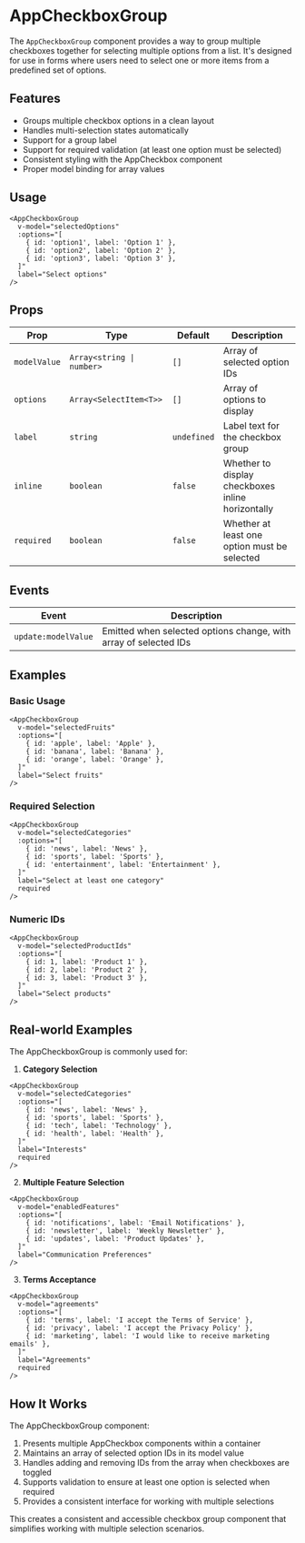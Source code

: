 # AppCheckboxGroup

The `AppCheckboxGroup` component provides a way to group multiple checkboxes together for selecting multiple options from a list. It's designed for use in forms where users need to select one or more items from a predefined set of options.

## Features

- Groups multiple checkbox options in a clean layout
- Handles multi-selection states automatically
- Support for a group label
- Support for required validation (at least one option must be selected)
- Consistent styling with the AppCheckbox component
- Proper model binding for array values

## Usage

```vue
<AppCheckboxGroup
  v-model="selectedOptions"
  :options="[
    { id: 'option1', label: 'Option 1' },
    { id: 'option2', label: 'Option 2' },
    { id: 'option3', label: 'Option 3' },
  ]"
  label="Select options"
/>
```

## Props

| Prop         | Type                      | Default     | Description                                       |
| ------------ | ------------------------- | ----------- | ------------------------------------------------- |
| `modelValue` | `Array<string \| number>` | `[]`        | Array of selected option IDs                      |
| `options`    | `Array<SelectItem<T>>`    | `[]`        | Array of options to display                       |
| `label`      | `string`                  | `undefined` | Label text for the checkbox group                 |
| `inline`     | `boolean`                 | `false`     | Whether to display checkboxes inline horizontally |
| `required`   | `boolean`                 | `false`     | Whether at least one option must be selected      |

## Events

| Event               | Description                                                      |
| ------------------- | ---------------------------------------------------------------- |
| `update:modelValue` | Emitted when selected options change, with array of selected IDs |

## Examples

### Basic Usage

```vue
<AppCheckboxGroup
  v-model="selectedFruits"
  :options="[
    { id: 'apple', label: 'Apple' },
    { id: 'banana', label: 'Banana' },
    { id: 'orange', label: 'Orange' },
  ]"
  label="Select fruits"
/>
```

### Required Selection

```vue
<AppCheckboxGroup
  v-model="selectedCategories"
  :options="[
    { id: 'news', label: 'News' },
    { id: 'sports', label: 'Sports' },
    { id: 'entertainment', label: 'Entertainment' },
  ]"
  label="Select at least one category"
  required
/>
```

### Numeric IDs

```vue
<AppCheckboxGroup
  v-model="selectedProductIds"
  :options="[
    { id: 1, label: 'Product 1' },
    { id: 2, label: 'Product 2' },
    { id: 3, label: 'Product 3' },
  ]"
  label="Select products"
/>
```

## Real-world Examples

The AppCheckboxGroup is commonly used for:

1. **Category Selection**

```vue
<AppCheckboxGroup
  v-model="selectedCategories"
  :options="[
    { id: 'news', label: 'News' },
    { id: 'sports', label: 'Sports' },
    { id: 'tech', label: 'Technology' },
    { id: 'health', label: 'Health' },
  ]"
  label="Interests"
  required
/>
```

2. **Multiple Feature Selection**

```vue
<AppCheckboxGroup
  v-model="enabledFeatures"
  :options="[
    { id: 'notifications', label: 'Email Notifications' },
    { id: 'newsletter', label: 'Weekly Newsletter' },
    { id: 'updates', label: 'Product Updates' },
  ]"
  label="Communication Preferences"
/>
```

3. **Terms Acceptance**

```vue
<AppCheckboxGroup
  v-model="agreements"
  :options="[
    { id: 'terms', label: 'I accept the Terms of Service' },
    { id: 'privacy', label: 'I accept the Privacy Policy' },
    { id: 'marketing', label: 'I would like to receive marketing emails' },
  ]"
  label="Agreements"
  required
/>
```

## How It Works

The AppCheckboxGroup component:

1. Presents multiple AppCheckbox components within a container
2. Maintains an array of selected option IDs in its model value
3. Handles adding and removing IDs from the array when checkboxes are toggled
4. Supports validation to ensure at least one option is selected when required
5. Provides a consistent interface for working with multiple selections

This creates a consistent and accessible checkbox group component that simplifies working with multiple selection scenarios.
